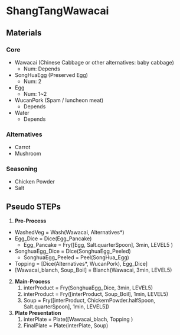 # ShangTangWawacai
## Materials
### Core
- Wawacai (Chinese Cabbage or other alternatives: baby cabbage)
  - Num: Depends
- SongHuaEgg (Preserved Egg)
  - Num: 2
- Egg
  - Num: 1~2
- WucanPork (Spam / luncheon meat)
  - Depends
- Water
  - Depends
### Alternatives
- Carrot
- Mushroom
### Seasoning
- Chicken Powder
- Salt
## Pseudo STEPs
1. **Pre-Process**
  - WashedVeg = Wash(Wawacai, Alternatives*)
  - Egg_Dice = Dice(Egg_Pancake)
    - Egg_Pancake = Fry([Egg, Salt.quarterSpoon], 3min, LEVEL5 )
  - SonghuaEgg_Dice = Dice(SonghuaEgg_Peeled)
    - SonghuaEgg_Peeled = Peel(SongHua_Egg)
  - Topping = [Dice(Alternatives*, WucanPork), Egg_Dice]
  - [Wawacai_blanch, Soup_Boil] = Blanch(Wawacai, 3min, LEVEL5) 
2. **Main-Process**
    1. interProduct = Fry(SonghuaEgg_Dice, 3min, LEVEL5)
    2. interProduct = Fry([interProduct, Soup_Boil], 1min, LEVEL5)
    3. Soup = Fry([interProduct, ChickernPowder.halfSpoon, Salt.quarterSpoon], 1min, LEVEL5])
3. **Plate Presentation**
    1. interPlate = Plate([Wawacai_blach, Topping )
    2. FinalPlate = Plate(interPlate, Soup)
